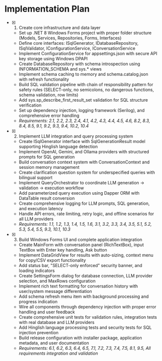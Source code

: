 # Implementation Plan

- [x] 1. Create core infrastructure and data layer





  - Set up .NET 8 Windows Forms project with proper folder structure (Models, Services, Repositories, Forms, Interfaces)
  - Define core interfaces: ISqlGenerator, IDatabaseRepository, ISqlValidator, IConfigurationService, IConversationService
  - Implement ConfigurationService for appsettings.json with secure API key storage using Windows DPAPI
  - Create DatabaseRepository with schema introspection using INFORMATION_SCHEMA and sys.* views
  - Implement schema caching to memory and schema.catalog.json with refresh functionality
  - Build SQL validation pipeline with chain of responsibility pattern for safety rules (SELECT-only, no semicolons, no dangerous functions, schema validation, row limits)
  - Add sys.sp_describe_first_result_set validation for SQL structure verification
  - Set up dependency injection, logging framework (Serilog), and comprehensive error handling
  - _Requirements: 2.1, 2.2, 2.3, 2.4, 4.1, 4.2, 4.3, 4.4, 4.5, 4.6, 8.2, 8.3, 8.4, 8.5, 9.1, 9.2, 9.3, 9.4, 10.2, 10.4_

- [x] 2. Implement LLM integration and query processing system





  - Create ISqlGenerator interface with SqlGenerationResult model supporting Hinglish language detection
  - Implement OpenAI, Gemini, and Ollama providers with structured prompts for SQL generation
  - Build conversation context system with ConversationContext and session memory management
  - Create clarification question system for underspecified queries with bilingual support
  - Implement QueryOrchestrator to coordinate LLM generation → validation → execution workflow
  - Add parameterized query execution using Dapper ORM with DataTable result conversion
  - Create comprehensive logging for LLM prompts, SQL generation, and execution latency
  - Handle API errors, rate limiting, retry logic, and offline scenarios for all LLM providers
  - _Requirements: 1.1, 1.2, 1.3, 1.4, 1.5, 1.6, 3.1, 3.2, 3.3, 3.4, 3.5, 5.1, 5.2, 5.3, 5.4, 5.5, 9.3, 10.1, 10.3_

- [x] 3. Build Windows Forms UI and complete application integration





  - Create MainForm with conversation panel (RichTextBox), input TextBox with Enter key handling, Ask button
  - Implement DataGridView for results with auto-sizing, context menu for copy/CSV export functionality
  - Add status bar, "SELECT-only enforced" security banner, and loading indicators
  - Create SettingsForm dialog for database connection, LLM provider selection, and MaxRows configuration
  - Implement rich text formatting for conversation history with user/system message differentiation
  - Add schema refresh menu item with background processing and progress indication
  - Wire all components through dependency injection with proper error handling and user feedback
  - Create comprehensive unit tests for validation rules, integration tests with real database and LLM providers
  - Add Hinglish language processing tests and security tests for SQL injection prevention
  - Build release configuration with installer package, application metadata, and user documentation
  - _Requirements: 6.1, 6.2, 6.3, 6.4, 6.5, 7.1, 7.2, 7.3, 7.4, 7.5, 8.1, 9.5, All requirements integration and validation_